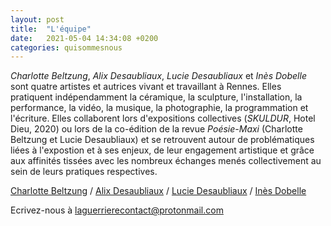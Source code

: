 ```yaml
---
layout: post
title:  "L'équipe"
date:   2021-05-04 14:34:08 +0200
categories: quisommesnous
---
```

*Charlotte Beltzung*, *Alix Desaubliaux*, *Lucie Desaubliaux* et *Inès Dobelle* sont quatre artistes et autrices vivant et travaillant à Rennes. Elles pratiquent indépendamment la céramique, la sculpture, l'installation, la performance, la vidéo, la musique, la photographie, la programmation et l'écriture. Elles collaborent lors d'expositions collectives (*SKULDUR*, Hotel Dieu, 2020) ou lors de la co-édition de la revue *Poésie-Maxi* (Charlotte Beltzung et Lucie Desaubliaux) et se retrouvent autour de problématiques liées à l'expostion et à ses enjeux, de leur engagement artistique et grâce aux affinités tissées avec les nombreux échanges menés collectivement au sein de leurs pratiques respectives. 

[Charlotte Beltzung](https://charlottebeltzung.com/) /
[Alix Desaubliaux](http://alixdesaubliaux.fr) /
[Lucie Desaubliaux](http://luciedesaubliaux.fr/) /
[Inès Dobelle](http://www.inesdobelle.com/fadein.html)

Ecrivez-nous à [laguerrierecontact@protonmail.com](laguerrierecontact@protonmail.com)
